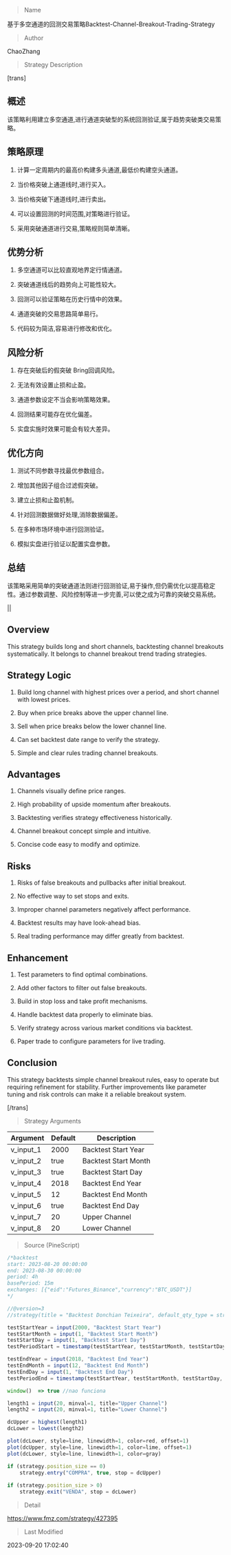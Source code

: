 
> Name

基于多空通道的回测交易策略Backtest-Channel-Breakout-Trading-Strategy

> Author

ChaoZhang

> Strategy Description

[trans]


## 概述

该策略利用建立多空通道,进行通道突破型的系统回测验证,属于趋势突破类交易策略。

## 策略原理

1. 计算一定周期内的最高价构建多头通道,最低价构建空头通道。

2. 当价格突破上通道线时,进行买入。

3. 当价格突破下通道线时,进行卖出。

4. 可以设置回测的时间范围,对策略进行验证。

5. 采用突破通道进行交易,策略规则简单清晰。

## 优势分析

1. 多空通道可以比较直观地界定行情通道。

2. 突破通道线后的趋势向上可能性较大。

3. 回测可以验证策略在历史行情中的效果。

4. 通道突破的交易思路简单易行。

5. 代码较为简洁,容易进行修改和优化。

## 风险分析

1. 存在突破后的假突破 Bring回调风险。

2. 无法有效设置止损和止盈。

3. 通道参数设定不当会影响策略效果。

4. 回测结果可能存在优化偏差。

5. 实盘实施时效果可能会有较大差异。

## 优化方向

1. 测试不同参数寻找最优参数组合。

2. 增加其他因子组合过滤假突破。 

3. 建立止损和止盈机制。

4. 针对回测数据做好处理,消除数据偏差。

5. 在多种市场环境中进行回测验证。

6. 模拟实盘进行验证以配置实盘参数。

## 总结

该策略采用简单的突破通道法则进行回测验证,易于操作,但仍需优化以提高稳定性。通过参数调整、风险控制等进一步完善,可以使之成为可靠的突破交易系统。

||

## Overview

This strategy builds long and short channels, backtesting channel breakouts systematically. It belongs to channel breakout trend trading strategies.

## Strategy Logic

1. Build long channel with highest prices over a period, and short channel with lowest prices.

2. Buy when price breaks above the upper channel line.  

3. Sell when price breaks below the lower channel line.

4. Can set backtest date range to verify the strategy.

5. Simple and clear rules trading channel breakouts.

## Advantages

1. Channels visually define price ranges.

2. High probability of upside momentum after breakouts.

3. Backtesting verifies strategy effectiveness historically. 

4. Channel breakout concept simple and intuitive.

5. Concise code easy to modify and optimize.

## Risks

1. Risks of false breakouts and pullbacks after initial breakout.

2. No effective way to set stops and exits. 

3. Improper channel parameters negatively affect performance.

4. Backtest results may have look-ahead bias.

5. Real trading performance may differ greatly from backtest.

## Enhancement

1. Test parameters to find optimal combinations.

2. Add other factors to filter out false breakouts.

3. Build in stop loss and take profit mechanisms.

4. Handle backtest data properly to eliminate bias.

5. Verify strategy across various market conditions via backtest. 

6. Paper trade to configure parameters for live trading.

## Conclusion

This strategy backtests simple channel breakout rules, easy to operate but requiring refinement for stability. Further improvements like parameter tuning and risk controls can make it a reliable breakout system.

[/trans]

> Strategy Arguments



|Argument|Default|Description|
|----|----|----|
|v_input_1|2000|Backtest Start Year|
|v_input_2|true|Backtest Start Month|
|v_input_3|true|Backtest Start Day|
|v_input_4|2018|Backtest End Year|
|v_input_5|12|Backtest End Month|
|v_input_6|true|Backtest End Day|
|v_input_7|20|Upper Channel|
|v_input_8|20|Lower Channel|


> Source (PineScript)

``` javascript
/*backtest
start: 2023-08-20 00:00:00
end: 2023-08-30 00:00:00
period: 4h
basePeriod: 15m
exchanges: [{"eid":"Futures_Binance","currency":"BTC_USDT"}]
*/

//@version=3
//strategy(title = "Backtest Donchian Teixeira", default_qty_type = strategy.fixed, default_qty_value = 100, overlay = true, commission_type = strategy.commission.cash_per_order, commission_value = 2.50, precision = 2, calc_on_every_tick = true, pyramiding = 0, initial_capital = 10000)

testStartYear = input(2000, "Backtest Start Year")
testStartMonth = input(1, "Backtest Start Month")
testStartDay = input(1, "Backtest Start Day")
testPeriodStart = timestamp(testStartYear, testStartMonth, testStartDay, 00, 00)

testEndYear = input(2018, "Backtest End Year")
testEndMonth = input(12, "Backtest End Month")
testEndDay = input(1, "Backtest End Day")
testPeriodEnd = timestamp(testStartYear, testStartMonth, testStartDay, 23, 59)

window()  => true //nao funciona

length1 = input(20, minval=1, title="Upper Channel")
length2 = input(20, minval=1, title="Lower Channel")

dcUpper = highest(length1)
dcLower = lowest(length2)

plot(dcLower, style=line, linewidth=1, color=red, offset=1)
plot(dcUpper, style=line, linewidth=1, color=lime, offset=1)
plot(dcLower, style=line, linewidth=1, color=gray)

if (strategy.position_size == 0)
    strategy.entry("COMPRA", true, stop = dcUpper)
    
if (strategy.position_size > 0)
    strategy.exit("VENDA", stop = dcLower)
```

> Detail

https://www.fmz.com/strategy/427395

> Last Modified

2023-09-20 17:02:40
